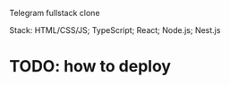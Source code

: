Telegram fullstack clone

Stack: HTML/CSS/JS; TypeScript; React; Node.js; Nest.js 


# TODO: how to deploy

